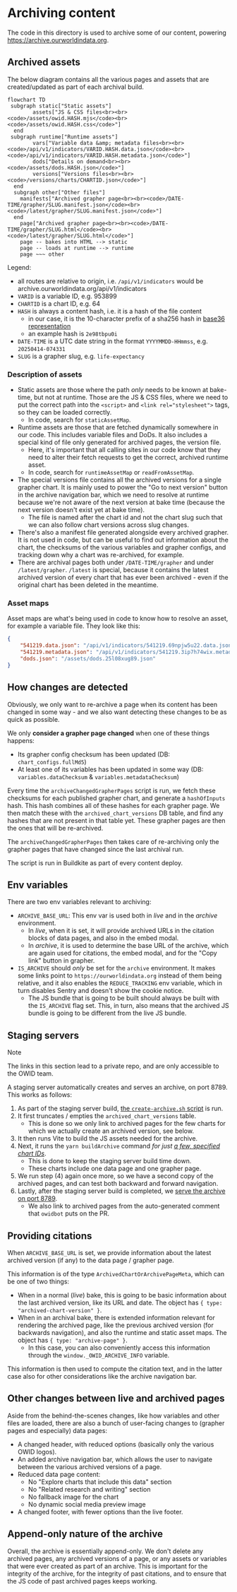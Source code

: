# Archiving content

The code in this directory is used to archive some of our content, powering https://archive.ourworldindata.org.

## Archived assets

The below diagram contains all the various pages and assets that are created/updated as part of each archival build.

```mermaid
flowchart TD
 subgraph static["Static assets"]
        assets["JS & CSS files<br><br><code>/assets/owid.HASH.mjs</code><br><code>/assets/owid.HASH.css</code>"]
  end
 subgraph runtime["Runtime assets"]
        vars["Variable data &amp; metadata files<br><br><code>/api/v1/indicators/VARID.HASH.data.json</code><br><code>/api/v1/indicators/VARID.HASH.metadata.json</code>"]
        dods["Details on demand<br><br><code>/assets/dods.HASH.json</code>"]
        versions["Versions files<br><br><code>/versions/charts/CHARTID.json</code>"]
  end
  subgraph other["Other files"]
    manifests["Archived grapher page<br><br><code>/DATE-TIME/grapher/SLUG.manifest.json</code><br><code>/latest/grapher/SLUG.manifest.json</code>"]
  end
    page["Archived grapher page<br><br><code>/DATE-TIME/grapher/SLUG.html</code><br><code>/latest/grapher/SLUG.html</code>"]
    page -- bakes into HTML --> static
    page -- loads at runtime --> runtime
    page ~~~ other
```

Legend:

- all routes are relative to origin, i.e. `/api/v1/indicators` would be archive.ourworldindata.org/api/v1/indicators
- `VARID` is a variable ID, e.g. 953899
- `CHARTID` is a chart ID, e.g. 64
- `HASH` is always a content hash, i.e. it is a hash of the file content
    - in our case, it is the 10-character prefix of a sha256 hash in [base36 representation](https://en.wikipedia.org/wiki/Base36)
    - an example hash is `2e98tbpu0i`
- `DATE-TIME` is a UTC date string in the format `YYYYMMDD-HHmmss`, e.g. `20250414-074331`
- `SLUG` is a grapher slug, e.g. `life-expectancy`

### Description of assets

- Static assets are those where the path _only_ needs to be known at bake-time, but not at runtime. Those are the JS & CSS files, where we need to put the correct path into the `<script>` and `<link rel="stylesheet">` tags, so they can be loaded correctly.
    - In code, search for `staticAssetMap`.
- Runtime assets are those that are fetched dynamically somewhere in our code. This includes variable files and DoDs. It also includes a special kind of file only generated for archived pages, the version file.
    - Here, it's important that all calling sites in our code know that they need to alter their fetch requests to get the correct, archived runtime asset.
    - In code, search for `runtimeAssetMap` or `readFromAssetMap`.
- The special versions file contains all the archived versions for a single grapher chart. It is mainly used to power the "Go to next version" button in the archive navigation bar, which we need to resolve at runtime because we're not aware of the next version at bake time (because the next version doesn't exist yet at bake time).
    - The file is named after the chart id and not the chart slug such that we can also follow chart versions across slug changes.
- There's also a manifest file generated alongside every archived grapher. It is not used in code, but can be useful to find out information about the chart, the checksums of the various variables and grapher configs, and tracking down why a chart was re-archived, for example.
- There are archival pages both under `/DATE-TIME/grapher` and under `/latest/grapher`. `/latest` is special, because it contains the latest archived version of every chart that has ever been archived - even if the original chart has been deleted in the meantime.

### Asset maps

Asset maps are what's being used in code to know how to resolve an asset, for example a variable file. They look like this:

```json
{
    "541219.data.json": "/api/v1/indicators/541219.69npjw5u22.data.json",
    "541219.metadata.json": "/api/v1/indicators/541219.3ip7h74wix.metadata.json",
    "dods.json": "/assets/dods.25l08xug89.json"
}
```

## How changes are detected

Obviously, we only want to re-archive a page when its content has been changed in some way - and we also want detecting these changes to be as quick as possible.

We only **consider a grapher page changed** when one of these things happens:

- Its grapher config checksum has been updated (DB: `chart_configs.fullMd5`)
- At least one of its variables has been updated in some way (DB: `variables.dataChecksum` & `variables.metadataChecksum`)

Every time the `archiveChangedGrapherPages` script is run, we fetch these checksums for each published grapher chart, and generate a `hashOfInputs` hash. This hash combines all of these hashes for each grapher page.
We then match these with the `archived_chart_versions` DB table, and find any hashes that are not present in that table yet.
These grapher pages are then the ones that will be re-archived.

The `archiveChangedGrapherPages` then takes care of re-archiving only the grapher pages that have changed since the last archival run.

The script is run in Buildkite as part of every content deploy.

## Env variables

There are two env variables relevant to archiving:

- `ARCHIVE_BASE_URL`: This env var is used both in _live_ and in the _archive_ environment.
    - In _live_, when it is set, it will provide archived URLs in the citation blocks of data pages, and also in the embed modal.
    - In _archive_, it is used to determine the base URL of the archive, which are again used for citations, the embed modal, and for the "Copy link" button in grapher.
- `IS_ARCHIVE` should _only_ be set for the `archive` environment. It makes some links point to `https://ourworldindata.org` instead of them being relative, and it also enables the `REDUCE_TRACKING` env variable, which in turn disables Sentry and doesn't show the cookie notice.
    - The JS bundle that is going to be built should always be built with the `IS_ARCHIVE` flag set. This, in turn, also means that the archived JS bundle is going to be different from the live JS bundle.

## Staging servers

> [!NOTE]  
> The links in this section lead to a private repo, and are only accessible to the OWID team.

A staging server automatically creates and serves an archive, on port 8789.
This works as follows:

1. As part of the staging server build, [the `create-archive.sh` script](https://github.com/owid/ops/blob/cc00c3a4d91a5895e4a48bde51153f65bd0b9049/templates/owid-site-staging/create-archive.sh) is run.
2. It first truncates / empties the `archived_chart_versions` table.
    - This is done so we only link to archived pages for the few charts for which we actually create an archived version, see below.
3. It then runs Vite to build the JS assets needed for the archive.
4. Next, it runs the `yarn buildArchive` command _for just [a few, specified chart IDs](https://github.com/owid/ops/blob/cc00c3a4d91a5895e4a48bde51153f65bd0b9049/templates/owid-site-staging/create-archive.sh#L9)_.
    - This is done to keep the staging server build time down.
    - These charts include one data page and one grapher page.
5. We run step (4) again once more, so we have a second copy of the archived pages, and can test both backward and forward navigation.
6. Lastly, after the staging server build is completed, we [serve the archive on port 8789](https://github.com/owid/ops/blob/cc00c3a4d91a5895e4a48bde51153f65bd0b9049/templates/owid-site-staging/serve-archive.sh).
    - We also link to archived pages from the auto-generated comment that `owidbot` puts on the PR.

## Providing citations

When `ARCHIVE_BASE_URL` is set, we provide information about the latest archived version (if any) to the data page / grapher page.

This information is of the type `ArchivedChartOrArchivePageMeta`, which can be one of two things:

- When in a normal (_live_) bake, this is going to be basic information about the last archived version, like its URL and date. The object has `{ type: "archived-chart-version" }`.
- When in an archival bake, there is extended information relevant for rendering the archived page, like the previous archived version (for backwards navigation), and also the runtime and static asset maps. The object has `{ type: "archive-page" }`.
    - In this case, you can also conveniently access this information through the `window._OWID_ARCHIVE_INFO` variable.

This information is then used to compute the citation text, and in the latter case also for other considerations like the archive navigation bar.

## Other changes between live and archived pages

Aside from the behind-the-scenes changes, like how variables and other files are loaded, there are also a bunch of user-facing changes to (grapher pages and especially) data pages:

- A changed header, with reduced options (basically only the various OWID logos).
- An added archive navigation bar, which allows the user to navigate between the various archived versions of a page.
- Reduced data page content:
    - No "Explore charts that include this data" section
    - No "Related research and writing" section
    - No fallback image for the chart
    - No dynamic social media preview image
- A changed footer, with fewer options than the live footer.

## Append-only nature of the archive

Overall, the archive is essentially append-only. We don't delete any archived pages, any archived versions of a page, or any assets or variables that were ever created as part of an archive. This is important for the integrity of the archive, for the integrity of past citations, and to ensure that the JS code of past archived pages keeps working.
